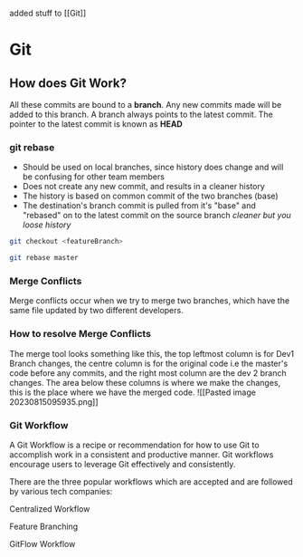 added stuff to [[Git]]

# Git
## How does Git Work?
All these commits are bound to a **branch**. Any new commits made will be added to this branch. A branch always points to the latest commit. The pointer to the latest commit is known as **HEAD**

### git rebase

- Should be used on local branches, since history does change and will be confusing for other team members
- Does not create any new commit, and results in a cleaner history
- The history is based on common commit of the two branches (base)
- The destination's branch commit is pulled from it's "base" and "rebased" on to the latest commit on the source branch
*cleaner but you loose history*
```bash
git checkout <featureBranch>

git rebase master
```


### Merge Conflicts
Merge conflicts occur when we try to merge two branches, which have the same file updated by two different developers. 

### How to resolve Merge Conflicts
The merge tool looks something like this, the top leftmost column is for Dev1 Branch changes, the centre column is for the original code i.e the master's code before any commits, and the right most column are the dev 2 branch changes. The area below these columns is where we make the changes, this is the place where we have the merged code.
![[Pasted image 20230815095935.png]]


### Git Workflow
A Git Workflow is a recipe or recommendation for how to use Git to accomplish work in a consistent and productive manner. Git workflows encourage users to leverage Git effectively and consistently.

There are the three popular workflows which are accepted and are followed by various tech companies:


Centralized Workflow

Feature Branching

GitFlow Workflow

